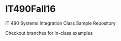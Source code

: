 # IT490Fall16
IT 490 Systems Integration Class Sample Repository

Checkout branches for in-class examples

